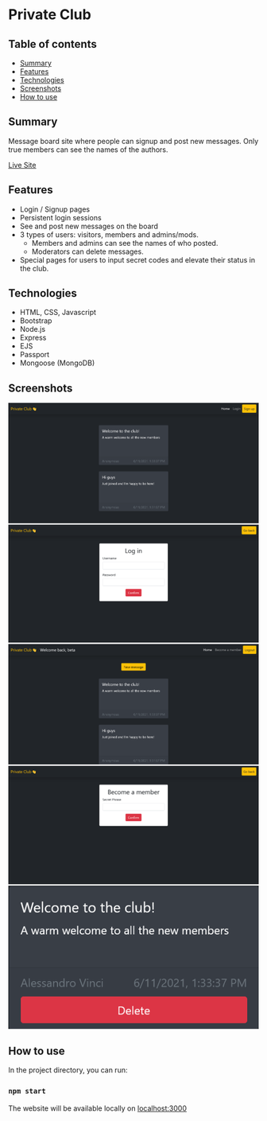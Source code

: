 # Private Club

## Table of contents

- [Summary](#Summary)
- [Features](#Features)
- [Technologies](#Technologies)
- [Screenshots](#Screenshots)
- [How to use](#How-to-use)

## Summary

Message board site where people can signup and post new messages. Only true members can see the names of the authors.

[Live Site](https://interestingclub.herokuapp.com/)

## Features

- Login / Signup pages
- Persistent login sessions
- See and post new messages on the board
- 3 types of users: visitors, members and admins/mods.
  - Members and admins can see the names of who posted.
  - Moderators can delete messages.
- Special pages for users to input secret codes and elevate their status in the club.

## Technologies

- HTML, CSS, Javascript
- Bootstrap
- Node.js
- Express
- EJS
- Passport
- Mongoose (MongoDB)

## Screenshots

![](screenshot/club-anonymous.png)
![](screenshot/club-login.png)
![](screenshot/club-user.png)
![](screenshot/club-password.png)
![](screenshot/club-delete.png)

## How to use

In the project directory, you can run:

### `npm start`

The website will be available locally on [localhost:3000](http://localhost:3000)
